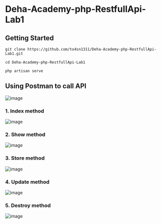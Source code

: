 # Deha-Academy-php-RestfullApi-Lab1

## Getting Started

` git clone https://github.com/to4sn1311/Deha-Academy-php-RestfullApi-Lab1.git ` 

`cd Deha-Academy-php-RestfullApi-Lab1`

`php artisan serve`

## Using Postman to call API

![image](https://github.com/user-attachments/assets/a0d55b1c-56be-4115-ab45-e391c96f9cff)

### 1. Index method

![image](https://github.com/user-attachments/assets/d4493e59-13f9-4f22-9035-9b9eb4fb5160)

### 2. Show method

![image](https://github.com/user-attachments/assets/235052e0-f1a6-4b2e-88eb-145e5857ada9)

### 3. Store method

![image](https://github.com/user-attachments/assets/439c09ef-3686-4d7b-b0bc-f36319202d59)

### 4. Update method 

![image](https://github.com/user-attachments/assets/29261bd9-1548-4ee7-ac13-1bda2e58ce44)

### 5. Destroy method

![image](https://github.com/user-attachments/assets/90c70eb2-3edf-4620-aa0e-559ffb2c0eda)


